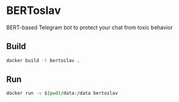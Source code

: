 # BERToslav
BERT-based Telegram bot to protect your chat from toxic behavior


## Build

```bash
docker build -t bertoslav .
```

## Run

```bash
docker run -v $(pwd)/data:/data bertoslav
```
